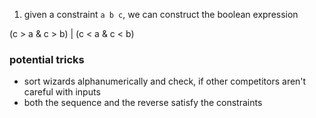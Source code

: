 
1. given a constraint `a b c`, we can construct the boolean expression

(c > a & c > b) | (c < a & c < b)


### potential tricks
- sort wizards alphanumerically and check, if other competitors aren't careful with inputs
- both the sequence and the reverse satisfy the constraints
